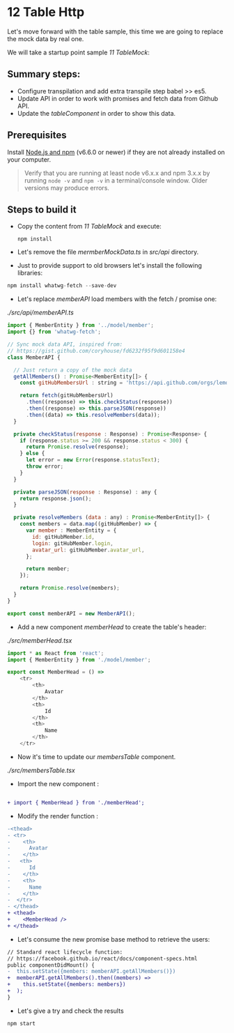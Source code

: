 # 12 Table Http

Let's move forward with the table sample, this time we are going to replace the
mock data by real one.

We will take a startup point sample _11 TableMock_:

## Summary steps:

- Configure transpilation and add extra transpile step babel >> es5.
- Update API in order to work with promises and fetch data from Github API.
- Update the _tableComponent_ in order to show this data.


## Prerequisites

Install [Node.js and npm](https://nodejs.org/en/) (v6.6.0 or newer) if they are not already installed on your computer.

> Verify that you are running at least node v6.x.x and npm 3.x.x by running `node -v` and `npm -v` in a terminal/console window. Older versions may produce errors.

## Steps to build it

- Copy the content from _11 TableMock_ and execute:

  ```
  npm install
  ```

- Let's remove the file _mermberMockData.ts_ in _src/api_ directory.

- Just to provide support to old browsers let's install the following libraries:

```javascript
npm install whatwg-fetch --save-dev
```

- Let's replace _memberAPI_ load members with the fetch / promise one:

_./src/api/memberAPI.ts_

```javascript
import { MemberEntity } from '../model/member';
import {} from 'whatwg-fetch';

// Sync mock data API, inspired from:
// https://gist.github.com/coryhouse/fd6232f95f9d601158e4
class MemberAPI {

  // Just return a copy of the mock data
  getAllMembers() : Promise<MemberEntity[]> {
    const gitHubMembersUrl : string = 'https://api.github.com/orgs/lemoncode/members';

    return fetch(gitHubMembersUrl)
      .then((response) => this.checkStatus(response))
      .then((response) => this.parseJSON(response))
      .then((data) => this.resolveMembers(data));
  }

  private checkStatus(response : Response) : Promise<Response> {
    if (response.status >= 200 && response.status < 300) {
      return Promise.resolve(response);
    } else {
      let error = new Error(response.statusText);
      throw error;
    }
  }

  private parseJSON(response : Response) : any {
    return response.json();
  }

  private resolveMembers (data : any) : Promise<MemberEntity[]> {
    const members = data.map((gitHubMember) => {
      var member : MemberEntity = {
        id: gitHubMember.id,
        login: gitHubMember.login,
        avatar_url: gitHubMember.avatar_url,
      };

      return member;
    });

    return Promise.resolve(members);
  }
}

export const memberAPI = new MemberAPI();

```
- Add a new component _memberHead_ to create the table's header:

_./src/memberHead.tsx_

```javascript
import * as React from 'react';
import { MemberEntity } from './model/member';

export const MemberHead = () =>
    <tr>
        <th>
            Avatar
        </th>
        <th>
            Id
        </th>
        <th>
            Name
        </th>
    </tr>
```

- Now it's time to update our _membersTable_ component. <br />

_./src/membersTable.tsx_

- Import the new component :

```diff

+ import { MemberHead } from './memberHead';

```

- Modify the render function :

```diff
-<thead>
- <tr>
-    <th>
-      Avatar
-    </th>
-   <th>
-      Id
-    </th>
-    <th>
-      Name
-    </th>
-  </tr>
- </thead>
+ <thead>
+    <MemberHead />
+ </thead>
```

- Let's consume the new promise base method to retrieve the users:

```diff
// Standard react lifecycle function:
// https://facebook.github.io/react/docs/component-specs.html
public componentDidMount() {
-  this.setState({members: memberAPI.getAllMembers()})
+  memberAPI.getAllMembers().then((members) =>
+    this.setState({members: members})
+  );
}
```

- Let's give a try and check the results

```
npm start
```
